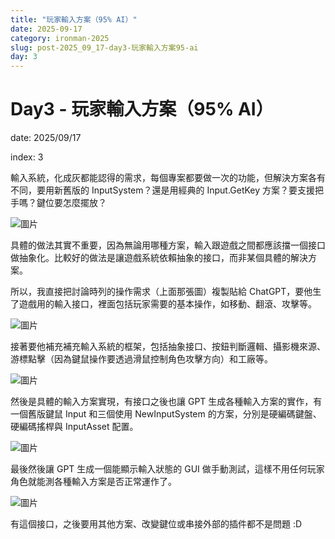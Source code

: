 ```yaml
---
title: "玩家輸入方案（95% AI）"
date: 2025-09-17
category: ironman-2025
slug: post-2025_09_17-day3-玩家輸入方案95-ai
day: 3
---
```


# Day3 - 玩家輸入方案（95% AI）


date: 2025/09/17

index: 3

輸入系統，化成灰都能認得的需求，每個專案都要做一次的功能，但解決方案各有不同，要用新舊版的 InputSystem？還是用經典的 Input.GetKey 方案？要支援把手嗎？鍵位要怎麼擺放？

![圖片](https://raw.githubusercontent.com/angus945/ithelp-2025ironman-posts/refs/heads/main/day-3_2025-09-17/images/image_5.png)

具體的做法其實不重要，因為無論用哪種方案，輸入跟遊戲之間都應該擋一個接口做抽象化。比較好的做法是讓遊戲系統依賴抽象的接口，而非某個具體的解決方案。

所以，我直接把討論時列的操作需求（上面那張圖）複製貼給 ChatGPT，要他生了遊戲用的輸入接口，裡面包括玩家需要的基本操作，如移動、翻滾、攻擊等。

![圖片](https://raw.githubusercontent.com/angus945/ithelp-2025ironman-posts/refs/heads/main/day-3_2025-09-17/images/image_1.png)

接著要他補充補充輸入系統的框架，包括抽象接口、按鈕判斷邏輯、攝影機來源、游標點擊（因為鍵鼠操作要透過滑鼠控制角色攻擊方向）和工廠等。

![圖片](https://raw.githubusercontent.com/angus945/ithelp-2025ironman-posts/refs/heads/main/day-3_2025-09-17/images/image_2.png)

然後是具體的輸入方案實現，有接口之後也讓 GPT 生成各種輸入方案的實作，有一個舊版鍵鼠 Input 和三個使用 NewInputSystem 的方案，分別是硬編碼鍵盤、硬編碼搖桿與 InputAsset 配置。

![圖片](https://raw.githubusercontent.com/angus945/ithelp-2025ironman-posts/refs/heads/main/day-3_2025-09-17/images/image_3.png)

最後然後讓 GPT 生成一個能顯示輸入狀態的 GUI 做手動測試，這樣不用任何玩家角色就能測各種輸入方案是否正常運作了。

![圖片](https://raw.githubusercontent.com/angus945/ithelp-2025ironman-posts/refs/heads/main/day-3_2025-09-17/images/image_4.png)

有這個接口，之後要用其他方案、改變鍵位或串接外部的插件都不是問題 :D